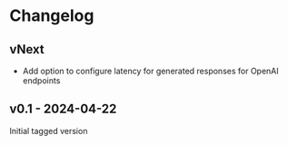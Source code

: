 # Changelog

## vNext

- Add option to configure latency for generated responses for OpenAI endpoints

## v0.1 - 2024-04-22

Initial tagged version